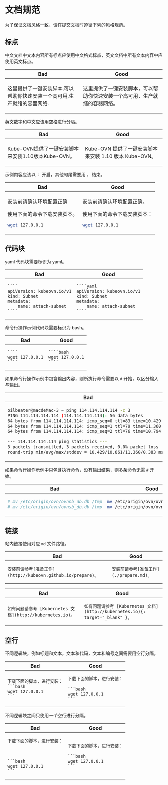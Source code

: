 # 文档规范

为了保证文档风格一致，请在提交文档时遵循下列的风格规范。

## 标点

中文文档中文本内容所有标点应使用中文格式标点，英文文档中所有文本内容中应使用英文标点。

<table>
<thead><tr><th>Bad</th><th>Good</th></tr></thead>
<tbody>
<tr><td>

这里提供了一键安装脚本,可以帮助你快速安装一个高可用,生产就绪的容器网络.

</td><td>

这里提供了一键安装脚本，可以帮助你快速安装一个高可用，生产就绪的容器网络。

</td></tr>
</tbody></table>

英文数字和中文应该用空格进行分隔。

<table>
<thead><tr><th>Bad</th><th>Good</th></tr></thead>
<tbody>
<tr><td>

Kube-OVN提供了一键安装脚本来安装1.10版本Kube-OVN。

</td><td>

Kube-OVN 提供了一键安装脚本来安装 1.10 版本 Kube-OVN。

</td></tr>
</tbody></table>

示例内容应该以 `：` 开启，其他句尾需要用 `。` 结束。

<table>
<thead><tr><th>Bad</th><th>Good</th></tr></thead>
<tbody>
<tr><td>

安装前请确认环境配置正确

使用下面的命令下载安装脚本。

```bash
wget 127.0.0.1
```

</td><td>

安装前请确认环境配置正确。

使用下面的命令下载安装脚本：

```bash
wget 127.0.0.1
```

</td></tr>
</tbody></table>

## 代码块

yaml 代码块需要标识为 yaml。

<table>
<thead><tr><th>Bad</th><th>Good</th></tr></thead>
<tbody>
<tr><td>

`````
````
apiVersion: kubeovn.io/v1
kind: Subnet
metadata:
    name: attach-subnet
````
`````

</td><td>

`````
````yaml
apiVersion: kubeovn.io/v1
kind: Subnet
metadata:
    name: attach-subnet
````
`````

</td></tr>
</tbody></table>

命令行操作示例代码块需要标识为 bash。

<table>
<thead><tr><th>Bad</th><th>Good</th></tr></thead>
<tbody>
<tr><td>

`````
````
wget 127.0.0.1
````
`````

</td><td>

`````
````bash
wget 127.0.0.1
````
`````

</td></tr>
</tbody></table>

如果命令行操作示例中包含输出内容，则所执行命令需要以 `#` 开始，以区分输入与输出。

<table>
<thead><tr><th>Bad</th><th>Good</th></tr></thead>
<tbody>
<tr><td>

```bash
oilbeater@macdeMac-3 ~ ping 114.114.114.114 -c 3
PING 114.114.114.114 (114.114.114.114): 56 data bytes
64 bytes from 114.114.114.114: icmp_seq=0 ttl=83 time=10.429 ms
64 bytes from 114.114.114.114: icmp_seq=1 ttl=79 time=11.360 ms
64 bytes from 114.114.114.114: icmp_seq=2 ttl=76 time=10.794 ms

--- 114.114.114.114 ping statistics ---
3 packets transmitted, 3 packets received, 0.0% packet loss
round-trip min/avg/max/stddev = 10.429/10.861/11.360/0.383 ms
```

</td><td>

```bash
# ping 114.114.114.114 -c 3
PING 114.114.114.114 (114.114.114.114): 56 data bytes
64 bytes from 114.114.114.114: icmp_seq=0 ttl=83 time=10.429 ms
64 bytes from 114.114.114.114: icmp_seq=1 ttl=79 time=11.360 ms
64 bytes from 114.114.114.114: icmp_seq=2 ttl=76 time=10.794 ms

--- 114.114.114.114 ping statistics ---
3 packets transmitted, 3 packets received, 0.0% packet loss
round-trip min/avg/max/stddev = 10.429/10.861/11.360/0.383 ms
```

</td></tr>
</tbody></table>

如果命令行操作示例中只包含执行命令，没有输出结果，则多条命令无需 `#` 开始。

<table>
<thead><tr><th>Bad</th><th>Good</th></tr></thead>
<tbody>
<tr><td>

```bash
# mv /etc/origin/ovn/ovnnb_db.db /tmp
# mv /etc/origin/ovn/ovnsb_db.db /tmp
```

</td><td>

```bash
mv /etc/origin/ovn/ovnnb_db.db /tmp
mv /etc/origin/ovn/ovnsb_db.db /tmp
```

</td></tr>
</tbody></table>

## 链接

站内链接使用对应 `md` 文件路径。

<table>
<thead><tr><th>Bad</th><th>Good</th></tr></thead>
<tbody>
<tr><td>

```
安装前请参考[准备工作](http://kubeovn.github.io/prepare)。
```
</td><td>

```
安装前请参考[准备工作](./prepare.md)。
```

</td></tr>
</tbody></table>

<table>
<thead><tr><th>Bad</th><th>Good</th></tr></thead>
<tbody>
<tr><td>

```
如有问题请参考 [Kubernetes 文档](http://kubernetes.io)。
```

</td><td>

```
如有问题请参考 [Kubernetes 文档](http://kubernetes.io){: target="_blank" }。
```

</td></tr>
</tbody></table>

## 空行

不同逻辑块，例如标题和文本，文本和代码，文本和编号之间需要用空行分隔。

<table>
<thead><tr><th>Bad</th><th>Good</th></tr></thead>
<tbody>
<tr><td>

````
下载下面的脚本，进行安装：
```bash
wget 127.0.0.1
```
````
</td><td>

````
下载下面的脚本，进行安装：

```bash
wget 127.0.0.1
```
````

</td></tr>
</tbody></table>

不同逻辑块之间只使用*一个*空行进行分隔。

<table>
<thead><tr><th>Bad</th><th>Good</th></tr></thead>
<tbody>
<tr><td>

````
下载下面的脚本，进行安装：



```bash
wget 127.0.0.1
```
````
</td><td>

````
下载下面的脚本，进行安装：

```bash
wget 127.0.0.1
```
````

</td></tr>
</tbody></table>
